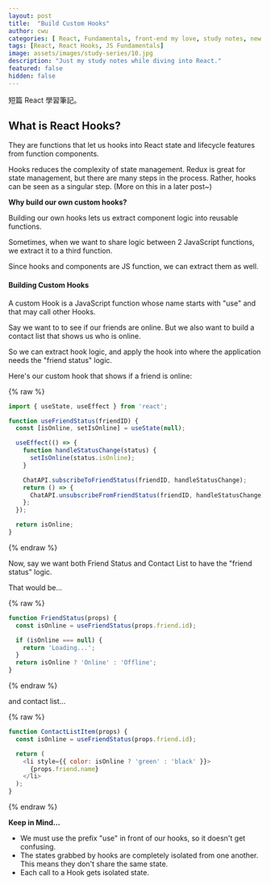 ```yaml
---
layout: post
title:  "Build Custom Hooks"
author: cwu
categories: [ React, Fundamentals, front-end my love, study notes, new framework! ]
tags: [React, React Hooks, JS Fundamentals]
image: assets/images/study-series/10.jpg
description: "Just my study notes while diving into React."
featured: false
hidden: false
---
```


短篇 React 學習筆記。

## What is React Hooks?

They are functions that let us hooks into <span class="highlight-text">React state and lifecycle features</span> from function components.

Hooks reduces the complexity of state management. Redux is great for state management, but there are many steps in the process. Rather, hooks can be seen as a singular step. (More on this in a later post~)

<strong>Why build our own custom hooks?</strong>

Building our own hooks lets us extract component logic into reusable functions.

Sometimes, when we want to share logic between 2 JavaScript functions, we extract it to a third function.

Since hooks and components are JS function, we can extract them as well.

#### Building Custom Hooks

<span class="highlight-text">A custom Hook is a JavaScript function whose name starts with "use" and that may call other Hooks.</span>

Say we want to to see if our friends are online. But we also want to build a contact list that shows us who is online.

So we can extract hook logic, and apply the hook into where the application needs the "friend status" logic.

Here's our custom hook that shows if a friend is online:

{% raw %}
```javascript
import { useState, useEffect } from 'react';

function useFriendStatus(friendID) {
  const [isOnline, setIsOnline] = useState(null);

  useEffect(() => {
    function handleStatusChange(status) {
      setIsOnline(status.isOnline);
    }

    ChatAPI.subscribeToFriendStatus(friendID, handleStatusChange);
    return () => {
      ChatAPI.unsubscribeFromFriendStatus(friendID, handleStatusChange);
    };
  });

  return isOnline;
}
```
{% endraw %}

Now, say we want both <span class="highlight-text">Friend Status</span> and <span class="highlight-text">Contact List</span> to have the "friend status" logic.

That would be...

{% raw %}
```javascript
function FriendStatus(props) {
  const isOnline = useFriendStatus(props.friend.id);

  if (isOnline === null) {
    return 'Loading...';
  }
  return isOnline ? 'Online' : 'Offline';
}
```
{% endraw %}

and contact list...

{% raw %}
```javascript
function ContactListItem(props) {
  const isOnline = useFriendStatus(props.friend.id);

  return (
    <li style={{ color: isOnline ? 'green' : 'black' }}>
      {props.friend.name}
    </li>
  );
}
```
{% endraw %}

<strong>Keep in Mind...</strong>
- We must use the prefix "use" in front of our hooks, so it doesn't get confusing.
- The states grabbed by hooks are <span class="highlight-text">completely isolated</span> from one another. This means they don't share the same state.
- Each <span class="highlight-text">call</span> to a Hook gets isolated state.